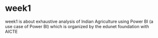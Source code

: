 # week1
 week1 is about exhaustive analysis of Indian Agriculture using Power BI (a use case of Power BI) which is organized by the edunet foundation with AICTE
